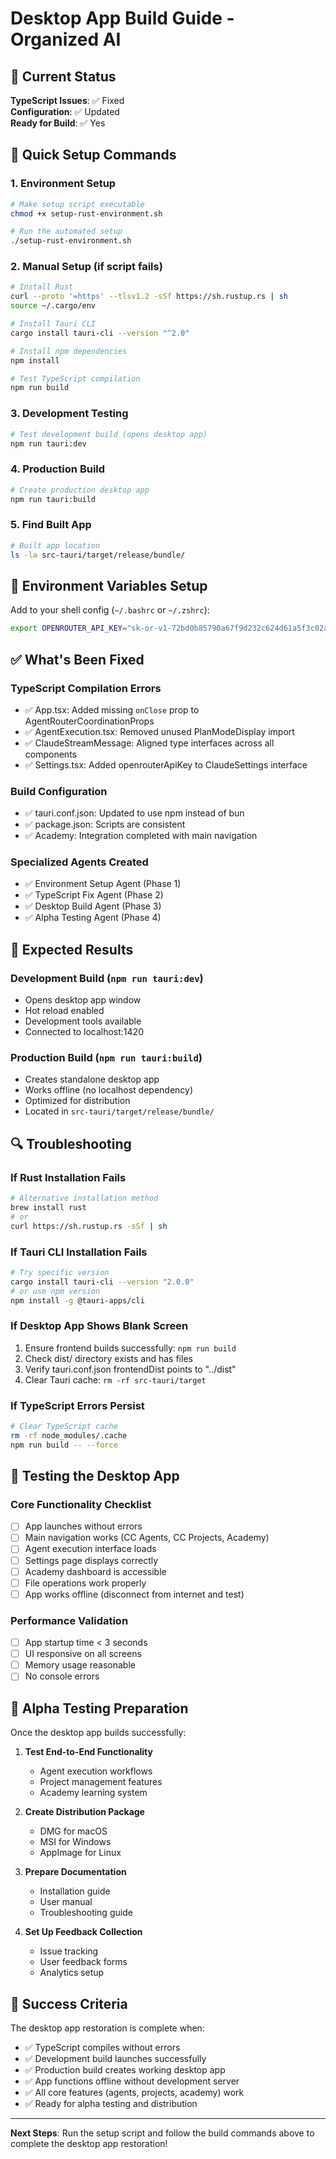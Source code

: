 # Desktop App Build Guide - Organized AI

## 🎯 Current Status
**TypeScript Issues**: ✅ Fixed  
**Configuration**: ✅ Updated  
**Ready for Build**: ✅ Yes  

## 🚀 Quick Setup Commands

### 1. Environment Setup
```bash
# Make setup script executable
chmod +x setup-rust-environment.sh

# Run the automated setup
./setup-rust-environment.sh
```

### 2. Manual Setup (if script fails)
```bash
# Install Rust
curl --proto '=https' --tlsv1.2 -sSf https://sh.rustup.rs | sh
source ~/.cargo/env

# Install Tauri CLI
cargo install tauri-cli --version "^2.0"

# Install npm dependencies
npm install

# Test TypeScript compilation
npm run build
```

### 3. Development Testing
```bash
# Test development build (opens desktop app)
npm run tauri:dev
```

### 4. Production Build
```bash
# Create production desktop app
npm run tauri:build
```

### 5. Find Built App
```bash
# Built app location
ls -la src-tauri/target/release/bundle/
```

## 🔧 Environment Variables Setup

Add to your shell config (`~/.bashrc` or `~/.zshrc`):
```bash
export OPENROUTER_API_KEY="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"
```

## ✅ What's Been Fixed

### TypeScript Compilation Errors
- ✅ App.tsx: Added missing `onClose` prop to AgentRouterCoordinationProps  
- ✅ AgentExecution.tsx: Removed unused PlanModeDisplay import  
- ✅ ClaudeStreamMessage: Aligned type interfaces across all components  
- ✅ Settings.tsx: Added openrouterApiKey to ClaudeSettings interface  

### Build Configuration  
- ✅ tauri.conf.json: Updated to use npm instead of bun  
- ✅ package.json: Scripts are consistent  
- ✅ Academy: Integration completed with main navigation  

### Specialized Agents Created
- ✅ Environment Setup Agent (Phase 1)  
- ✅ TypeScript Fix Agent (Phase 2)  
- ✅ Desktop Build Agent (Phase 3)  
- ✅ Alpha Testing Agent (Phase 4)  

## 🎯 Expected Results

### Development Build (`npm run tauri:dev`)
- Opens desktop app window  
- Hot reload enabled  
- Development tools available  
- Connected to localhost:1420  

### Production Build (`npm run tauri:build`)
- Creates standalone desktop app  
- Works offline (no localhost dependency)  
- Optimized for distribution  
- Located in `src-tauri/target/release/bundle/`  

## 🔍 Troubleshooting

### If Rust Installation Fails
```bash
# Alternative installation method
brew install rust
# or
curl https://sh.rustup.rs -sSf | sh
```

### If Tauri CLI Installation Fails
```bash
# Try specific version
cargo install tauri-cli --version "2.0.0"
# or use npm version
npm install -g @tauri-apps/cli
```

### If Desktop App Shows Blank Screen
1. Ensure frontend builds successfully: `npm run build`
2. Check dist/ directory exists and has files
3. Verify tauri.conf.json frontendDist points to "../dist"
4. Clear Tauri cache: `rm -rf src-tauri/target`

### If TypeScript Errors Persist
```bash
# Clear TypeScript cache
rm -rf node_modules/.cache
npm run build -- --force
```

## 📱 Testing the Desktop App

### Core Functionality Checklist
- [ ] App launches without errors  
- [ ] Main navigation works (CC Agents, CC Projects, Academy)  
- [ ] Agent execution interface loads  
- [ ] Settings page displays correctly  
- [ ] Academy dashboard is accessible  
- [ ] File operations work properly  
- [ ] App works offline (disconnect from internet and test)  

### Performance Validation
- [ ] App startup time < 3 seconds  
- [ ] UI responsive on all screens  
- [ ] Memory usage reasonable  
- [ ] No console errors  

## 🚀 Alpha Testing Preparation

Once the desktop app builds successfully:

1. **Test End-to-End Functionality**
   - Agent execution workflows  
   - Project management features  
   - Academy learning system  

2. **Create Distribution Package**
   - DMG for macOS  
   - MSI for Windows  
   - AppImage for Linux  

3. **Prepare Documentation**
   - Installation guide  
   - User manual  
   - Troubleshooting guide  

4. **Set Up Feedback Collection**
   - Issue tracking  
   - User feedback forms  
   - Analytics setup  

## 🎉 Success Criteria

The desktop app restoration is complete when:
- ✅ TypeScript compiles without errors  
- ✅ Development build launches successfully  
- ✅ Production build creates working desktop app  
- ✅ App functions offline without development server  
- ✅ All core features (agents, projects, academy) work  
- ✅ Ready for alpha testing and distribution  

---

**Next Steps**: Run the setup script and follow the build commands above to complete the desktop app restoration!
